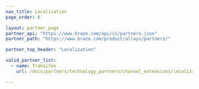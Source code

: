 ```yaml
---
nav_title: Localization
page_order: 6

layout: partner_page
partner_api: "https://www.braze.com/api/v1/partners.json"
partner_path: "https://www.braze.com/product/alloys/partners/"

partner_top_header: "Localization"

valid_partner_list: 
  - name: Transifex
    url: /docs/partners/technology_partners/channel_extensions/localization/transifex/

---
```

